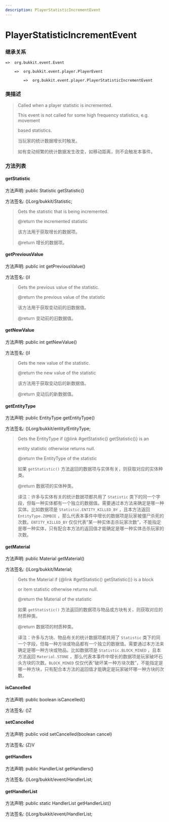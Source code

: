```yaml
---
description: PlayerStatisticIncrementEvent
---
```


# PlayerStatisticIncrementEvent

### 继承关系

    =>  org.bukkit.event.Event

        =>  org.bukkit.event.player.PlayerEvent

            =>  org.bukkit.event.player.PlayerStatisticIncrementEvent

### 类描述

> Called when a player statistic is incremented.
>
> <p>
>
> This event is not called for some high frequency statistics, e.g. movement
>
> based statistics.
>
> 当玩家的统计数据增长时触发。
>
> 如有变动频繁的统计数据发生改变，如移动距离，则不会触发本事件。

### 方法列表

#### getStatistic

方法声明: public Statistic getStatistic()

方法签名: ()Lorg/bukkit/Statistic;

> Gets the statistic that is being incremented.
>
> @return the incremented statistic
>
> 该方法用于获取增长的数据项。
>
> @return 增长的数据项。

#### getPreviousValue

方法声明: public int getPreviousValue()

方法签名: ()I

> Gets the previous value of the statistic.
>
> @return the previous value of the statistic
>
> 该方法用于获取变动前的旧数据值。
>
> @return 变动前的旧数据值。

#### getNewValue

方法声明: public int getNewValue()

方法签名: ()I

> Gets the new value of the statistic.
>
> @return the new value of the statistic
>
> 该方法用于获取变动后的新数据值。
>
> @return 变动后的新数据值。

#### getEntityType

方法声明: public EntityType getEntityType()

方法签名: ()Lorg/bukkit/entity/EntityType;

> Gets the EntityType if {@link #getStatistic() getStatistic()} is an
>
> entity statistic otherwise returns null.
>
> @return the EntityType of the statistic
>
> 如果 `getStatistic()` 方法返回的数据项与实体有关，则获取对应的实体种类。
>
> @return 数据项的实体种类。
>
> 译注：许多与实体有关的统计数据项都共用了 `Statistic` 类下的同一个字段，但每一种实体都有一个独立的数据值。需要通过本方法来确定是哪一种实体。比如数据项是 `Statistic.ENTITY_KILLED_BY` ，且本方法返回 `EntityType.ZOMBIE` ，那么代表本事件中增长的数据项是玩家被僵尸杀死的次数。`ENTITY_KILLED_BY` 仅仅代表“某一种实体击杀玩家次数”，不能指定是哪一种实体，只有配合本方法的返回值才能确定是哪一种实体击杀玩家的次数。

#### getMaterial

方法声明: public Material getMaterial()

方法签名: ()Lorg/bukkit/Material;

> Gets the Material if {@link #getStatistic() getStatistic()} is a block
>
> or item statistic otherwise returns null.
>
> @return the Material of the statistic
>
> 如果 `getStatistic()` 方法返回的数据项与物品或方块有关，则获取对应的材质种类。
>
> @return 数据项的材质种类。
>
> 译注：许多与方块、物品有关的统计数据项都共用了 `Statistic` 类下的同一个字段，但每一种方块或物品都有一个独立的数据值。需要通过本方法来确定是哪一种方块或物品。比如数据项是 `Statistic.BLOCK_MINED` ，且本方法返回 `Material.STONE` ，那么代表本事件中增长的数据项是玩家破坏石头方块的次数。`BLOCK_MINED` 仅仅代表“破坏某一种方块次数”，不能指定是哪一种方块，只有配合本方法的返回值才能确定是玩家破坏哪一种方块的次数。

#### isCancelled

方法声明: public boolean isCancelled()

方法签名: ()Z

#### setCancelled

方法声明: public void setCancelled(boolean cancel)

方法签名: (Z)V

#### getHandlers

方法声明: public HandlerList getHandlers()

方法签名: ()Lorg/bukkit/event/HandlerList;

#### getHandlerList

方法声明: public static HandlerList getHandlerList()

方法签名: ()Lorg/bukkit/event/HandlerList;